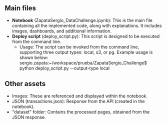 ## Main files
- **Notebook** (ZapataSergio_DataChallenge.ipynb): This is the main file containing all the implemented code, along with explanations. It includes images, dashboards, and additional information.
- **Deploy script** (deploy_script.py): This script is designed to be executed from the command line.
	- Usage: The script can be invoked from the command line, supporting three output types: local, s3, or pg. Example usage is shown below:
		sergio.zapata:~/workspace/prueba/ZapataSergio_Challenge$ python deploy_script.py --output-type local

## Other assets
- Images: These are referenced and displayed within the notebook.
- JSON (transactions.json): Response from the API (created in the notebook).
- "dataset" folder: Contains the processed pages, obtained from the JSON response.
